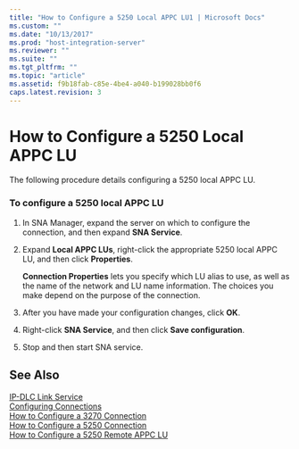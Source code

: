 ```yaml
---
title: "How to Configure a 5250 Local APPC LU1 | Microsoft Docs"
ms.custom: ""
ms.date: "10/13/2017"
ms.prod: "host-integration-server"
ms.reviewer: ""
ms.suite: ""
ms.tgt_pltfrm: ""
ms.topic: "article"
ms.assetid: f9b18fab-c85e-4be4-a040-b199028bb0f6
caps.latest.revision: 3
---
```

# How to Configure a 5250 Local APPC LU
The following procedure details configuring a 5250 local APPC LU.  
  
### To configure a 5250 local APPC LU  
  
1.  In SNA Manager, expand the server on which to configure the connection, and then expand **SNA Service**.  
  
2.  Expand **Local APPC LUs**, right-click the appropriate 5250 local APPC LU, and then click **Properties**.  
  
     **Connection Properties** lets you specify which LU alias to use, as well as the name of the network and LU name information. The choices you make depend on the purpose of the connection.  
  
3.  After you have made your configuration changes, click **OK**.  
  
4.  Right-click **SNA Service**, and then click **Save configuration**.  
  
5.  Stop and then start SNA service.  
  
## See Also  
 [IP-DLC Link Service](../Topic/IP-DLC%20Link%20Service1.md)   
 [Configuring Connections](../core/configuring-connections.md)   
 [How to Configure a 3270 Connection](../core/how-to-configure-a-3270-connection.md)   
 [How to Configure a 5250 Connection](../core/how-to-configure-a-5250-connection.md)   
 [How to Configure a 5250 Remote APPC LU](../core/how-to-configure-a-5250-remote-appc-lu.md)